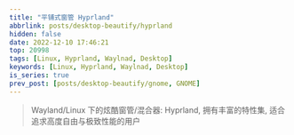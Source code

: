 ```yaml
---
title: "平铺式窗管 Hyprland"
abbrlink: posts/desktop-beautify/hyprland
hidden: false
date: 2022-12-10 17:46:21
top: 20998
tags: [Linux, Hyprland, Waylnad, Desktop]
keywords: [Linux, Hyprland, Waylnad, Desktop]
is_series: true
prev_post: [posts/desktop-beautify/gnome, GNOME]
---
```

> Wayland/Linux 下的炫酷窗管/混合器: Hyprland, 拥有丰富的特性集, 适合追求高度自由与极致性能的用户
<!-- more -->
